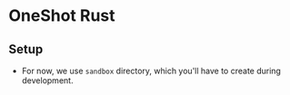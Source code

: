 # OneShot Rust

## Setup

- For now, we use `sandbox` directory, which you'll have to create during development.
